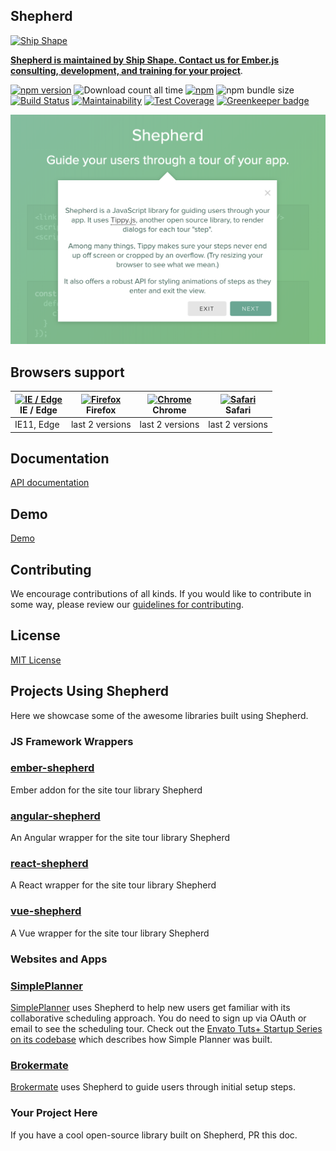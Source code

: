 Shepherd
----------------------------------------------------------

<a href="https://shipshape.io/"><img src="http://i.imgur.com/DWHQjA5.png" alt="Ship Shape" width="100" height="100"/></a>

**[Shepherd is maintained by Ship Shape. Contact us for Ember.js consulting, development, and training for your project](https://shipshape.io/ember-consulting/)**.

[![npm version](https://badge.fury.io/js/shepherd.js.svg)](http://badge.fury.io/js/shepherd.js)
![Download count all time](https://img.shields.io/npm/dt/shepherd.js.svg)
[![npm](https://img.shields.io/npm/dm/shepherd.js.svg)]()
![npm bundle size](https://img.shields.io/bundlephobia/minzip/shepherd.js.svg)
[![Build Status](https://travis-ci.org/shipshapecode/shepherd.svg?branch=master)](https://travis-ci.org/shipshapecode/shepherd)
[![Maintainability](https://api.codeclimate.com/v1/badges/b295b0cc0d828ccc1b76/maintainability)](https://codeclimate.com/github/shipshapecode/shepherd/maintainability)
[![Test Coverage](https://api.codeclimate.com/v1/badges/b295b0cc0d828ccc1b76/test_coverage)](https://codeclimate.com/github/shipshapecode/shepherd/test_coverage)
[![Greenkeeper badge](https://badges.greenkeeper.io/shipshapecode/shepherd.svg)](https://greenkeeper.io/)

[![Guide your users through a tour of your app](/docs/assets/img/intro-step.png)](https://shepherdjs.dev/demo/)

Browsers support
----------------------------------------------------------

| [<img src="https://raw.githubusercontent.com/alrra/browser-logos/master/src/edge/edge_48x48.png" alt="IE / Edge" width="24px" height="24px" />](http://godban.github.io/browsers-support-badges/)</br>IE / Edge | [<img src="https://raw.githubusercontent.com/alrra/browser-logos/master/src/firefox/firefox_48x48.png" alt="Firefox" width="24px" height="24px" />](http://godban.github.io/browsers-support-badges/)</br>Firefox | [<img src="https://raw.githubusercontent.com/alrra/browser-logos/master/src/chrome/chrome_48x48.png" alt="Chrome" width="24px" height="24px" />](http://godban.github.io/browsers-support-badges/)</br>Chrome | [<img src="https://raw.githubusercontent.com/alrra/browser-logos/master/src/safari/safari_48x48.png" alt="Safari" width="24px" height="24px" />](http://godban.github.io/browsers-support-badges/)</br>Safari |
| --------- | --------- | --------- | --------- |
| IE11, Edge| last 2 versions| last 2 versions| last 2 versions


Documentation
----------------------------------------------------------

[API documentation](https://shepherdjs.dev/docs/shepherd.js/4.0.0-beta.1/)

Demo
----------------------------------------------------------

[Demo](https://shepherdjs.dev/demo/)

Contributing
----------------------------------------------------------

We encourage contributions of all kinds. If you would like to contribute in some way, please review our [guidelines for contributing](CONTRIBUTING.md).

License
----------------------------------------------------------
[MIT License](LICENSE)

Projects Using Shepherd
----------------------------------------------------------

Here we showcase some of the awesome libraries built using Shepherd.

### JS Framework Wrappers

### [ember-shepherd](https://github.com/shipshapecode/ember-shepherd)

Ember addon for the site tour library Shepherd

### [angular-shepherd](https://github.com/shipshapecode/angular-shepherd)

An Angular wrapper for the site tour library Shepherd

### [react-shepherd](https://github.com/shipshapecode/react-shepherd)

A React wrapper for the site tour library Shepherd

### [vue-shepherd](https://github.com/shipshapecode/vue-shepherd)

A Vue wrapper for the site tour library Shepherd

### Websites and Apps

### [SimplePlanner](https://simpleplanner.io)

[SimplePlanner](https://simpleplanner.io) uses Shepherd to help new users get familiar with its collaborative scheduling approach. 
You do need to sign up via OAuth or email to see the scheduling tour. 
Check out the [Envato Tuts+ Startup Series on its codebase](https://code.tutsplus.com/series/building-your-startup-with-php--cms-742) which describes how Simple Planner was built.

### [Brokermate](https://www.brokermate.com/) 

[Brokermate](https://www.brokermate.com/) uses Shepherd to guide users through initial setup steps.

### Your Project Here

If you have a cool open-source library built on Shepherd, PR this doc.
